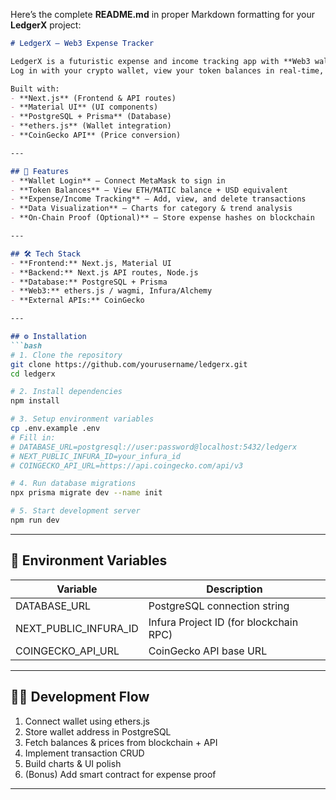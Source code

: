 Here’s the complete **README.md** in proper Markdown formatting for your **LedgerX** project:

```markdown
# LedgerX – Web3 Expense Tracker

LedgerX is a futuristic expense and income tracking app with **Web3 wallet authentication**.  
Log in with your crypto wallet, view your token balances in real-time, and track financial transactions seamlessly.

Built with:
- **Next.js** (Frontend & API routes)
- **Material UI** (UI components)
- **PostgreSQL + Prisma** (Database)
- **ethers.js** (Wallet integration)
- **CoinGecko API** (Price conversion)

---

## 🚀 Features
- **Wallet Login** – Connect MetaMask to sign in
- **Token Balances** – View ETH/MATIC balance + USD equivalent
- **Expense/Income Tracking** – Add, view, and delete transactions
- **Data Visualization** – Charts for category & trend analysis
- **On-Chain Proof (Optional)** – Store expense hashes on blockchain

---

## 🛠 Tech Stack
- **Frontend:** Next.js, Material UI
- **Backend:** Next.js API routes, Node.js
- **Database:** PostgreSQL + Prisma
- **Web3:** ethers.js / wagmi, Infura/Alchemy
- **External APIs:** CoinGecko

---

## ⚙️ Installation
```bash
# 1. Clone the repository
git clone https://github.com/yourusername/ledgerx.git
cd ledgerx

# 2. Install dependencies
npm install

# 3. Setup environment variables
cp .env.example .env
# Fill in:
# DATABASE_URL=postgresql://user:password@localhost:5432/ledgerx
# NEXT_PUBLIC_INFURA_ID=your_infura_id
# COINGECKO_API_URL=https://api.coingecko.com/api/v3

# 4. Run database migrations
npx prisma migrate dev --name init

# 5. Start development server
npm run dev
````

---

## 🔑 Environment Variables

| Variable                 | Description                            |
| ------------------------ | -------------------------------------- |
| DATABASE\_URL            | PostgreSQL connection string           |
| NEXT\_PUBLIC\_INFURA\_ID | Infura Project ID (for blockchain RPC) |
| COINGECKO\_API\_URL      | CoinGecko API base URL                 |

---

## 🧑‍💻 Development Flow

1. Connect wallet using ethers.js
2. Store wallet address in PostgreSQL
3. Fetch balances & prices from blockchain + API
4. Implement transaction CRUD
5. Build charts & UI polish
6. (Bonus) Add smart contract for expense proof

---